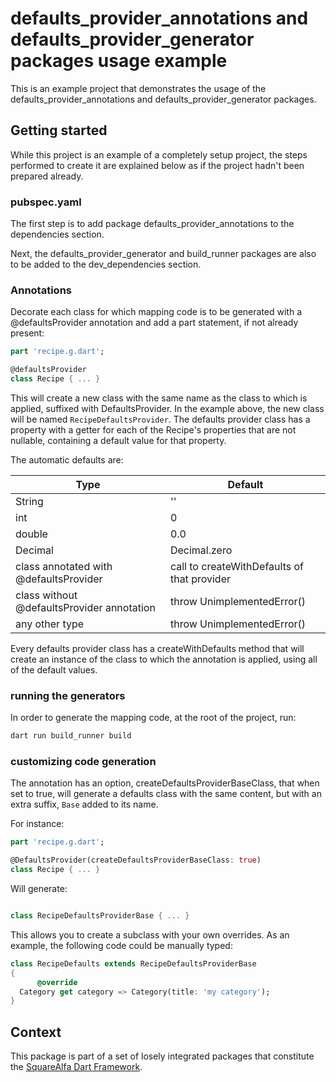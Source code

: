 # defaults_provider_annotations and defaults_provider_generator packages usage example

This is an example project that demonstrates the usage of the defaults_provider_annotations and defaults_provider_generator packages.

## Getting started

While this project is an example of a completely setup project, the steps performed to create it are explained below as if the project hadn't been prepared already.

### pubspec.yaml

The first step is to add package defaults_provider_annotations to the dependencies section.

Next, the defaults_provider_generator and build_runner packages are also to be added to the dev_dependencies section.

### Annotations


Decorate each class for which mapping code is to be generated with a @defaultsProvider annotation and add a part statement, if not already present:

```dart
part 'recipe.g.dart';

@defaultsProvider
class Recipe { ... }
```

This will create a new class with the same name as the class to which is applied, suffixed with DefaultsProvider. In the example above, the new class will be named ```RecipeDefaultsProvider```. The defaults provider class has a property with a getter for each of the Recipe's properties that are not nullable, containing a default value for that property.

The automatic defaults are:

|Type|Default|
|----|-------|
|String|''   |
|int|0|
|double|0.0|
|Decimal|Decimal.zero|
|class annotated with @defaultsProvider|call to createWithDefaults of that provider|
|class without @defaultsProvider annotation|throw UnimplementedError()|
|any other type|throw UnimplementedError()|

Every defaults provider class has a createWithDefaults method that will create an 
instance of the class to which the annotation is applied, using all of the default values.

### running the generators

In order to generate the mapping code, at the root of the project, run:

```bash
dart run build_runner build
```

### customizing code generation

The annotation has an option, createDefaultsProviderBaseClass, that when set to true,
will generate a defaults class with the same content, but with an extra suffix, ```Base``` added to its name.

For instance:

```dart
part 'recipe.g.dart';

@DefaultsProvider(createDefaultsProviderBaseClass: true)
class Recipe { ... }
```

Will generate:

```dart

class RecipeDefaultsProviderBase { ... }

```

This allows you to create a subclass with your own overrides. As an example, the following code could be manually typed:

```dart
class RecipeDefaults extends RecipeDefaultsProviderBase
{
      @override
  Category get category => Category(title: 'my category');
}
```


## Context

This package is part of a set of losely integrated packages that constitute the [SquareAlfa Dart Framework](https://gitlab.com/squarealfa/dart_framework#squarealfa-dart-framework).
